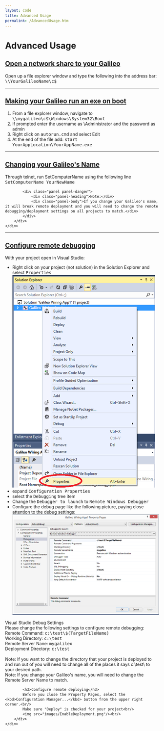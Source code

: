 ```yaml
---
layout: code
title: Advanced Usage
permalink: /AdvancedUsage.htm
---
```


<div class="jumbotron">
  <div class="container">
    <h1>Advanced Usage</h1>
  </div>
</div>

<div class="panel-group" id="accordion0">
    <div class="panel panel-default">
      <div class="panel-heading">
        <h4 class="panel-title">
          <a data-toggle="collapse" data-parent="#accordion0" href="#collapseNetworkShare">
            <h2>Open a network share to your Galileo</h2>
          </a>
        </h4>
      </div>
      <div id="collapseNetworkShare" class="panel-collapse collapse">
        <div class="panel-body">
			Open up a file explorer window and type the following into the address bar:<br/>
            <kbd>\\YourGalileoName\c$</kbd>
        </div>
    </div>
  </div>
</div>

---

<div class="panel-group" id="accordion1">
    <div class="panel panel-default">
      <div class="panel-heading">
        <h4 class="panel-title">
          <a data-toggle="collapse" data-parent="#accordion1" href="#collapseGalileoAutorun">
            <h2>Making your Galileo run an exe on boot</h2>
          </a>
        </h4>
      </div>
      <div id="collapseGalileoAutorun" class="panel-collapse collapse">
        <div class="panel-body">
         <ol>
            <li>From a file explorer window, navigate to <kbd>\\mygalileo\c$\Windows\System32\Boot</kbd></li>
            <li>If prompted enter the username as \Administrator and the password as admin</li>
            <li>Right click on <kbd>autorun.cmd</kbd> and select Edit</li>
            <li>At the end of the file add: <kbd>start YourAppLocation\YourAppName.exe</kbd></li>
         </ol>
        </div>
    </div>
  </div>
</div>

---

<div class="panel-group" id="accordion2">
    <div class="panel panel-default">
      <div class="panel-heading">
        <h4 class="panel-title">
          <a data-toggle="collapse" data-parent="#accordion2" href="#collapseGalileoName">
            <h2>Changing your Galileo's Name</h2>
          </a>
        </h4>
      </div>
      <div id="collapseGalileoName" class="panel-collapse collapse">
        <div class="panel-body">
            Through telnet, run SetComputerName using the following line<br/>
            <kbd>SetComputerName YourNewName</kbd> <br/>
            
            <div class="panel panel-danger">
                <div class="panel-heading">Note:</div>
                <div class="panel-body">If you change your Galileo's name, it will break remote deployment and you will need to change the remote debugging/deployment settings on all projects to match.</div>
            </div>
        </div>
    </div>
  </div>
</div>

---

<div class="panel-group" id="accordion3">
    <div class="panel panel-default">
      <div class="panel-heading">
        <h4 class="panel-title">
          <a data-toggle="collapse" data-parent="#accordion3" href="#collapseRemoteDebugging">
            <h2>Configure remote debugging</h2>
          </a>
        </h4>
      </div>
      <div id="collapseRemoteDebugging" class="panel-collapse collapse">
        <div class="panel-body">
            <p>With your project open in Visual Studio:
                <ul>
                    <li>Right click on your project (not solution) in the Solution Explorer and select <kbd>Properties</kbd></li>
                        <img src="images/ConfigureRemoteDebugger1.png"/>
                    <li>expand <kbd>Configuration Properties</kbd></li>
                    <li>select the <kbd>Debugging</kbd> tree item</li>
                    <li>Change the <kbd>Debugger to launch</kbd> to <kbd>Remote Windows Debugger</kbd></li>
                    <li>Configure the debug page like the following picture, paying close attention to the debug settings:<br>
                        <img src="images/ConfigureRemoteDebugger.png"/>
                    </li>
                </ul>
            </p>
            <div class="panel panel-info">
                <div class="panel-heading">Visual Studio Debug Settings</div>
                <div class="panel-body">
                Please change the following settings to configure remote debugging:<br/>
                Remote Command: <kbd>c:\test\$(TargetFileName)</kbd><br/>
                Working Directory: <kbd>c:\test</kbd><br/>
                Remote Server Nane: <kbd>mygalileo</kbd><br/>
                Deployment Directory: <kbd>c:\test</kbd><br/>
                <br/>
                Note: If you want to change the directory that your project is deployed to and run out of you will need to change all of the places it says c:\test\ to your desired path.<br/>
                Note: If you change your Galileo's name, you will need to change the Remote Server Name to match.
                </div>
            </div>
            
            <h3>Configure remote deploying</h3>
            Before you close the Property Pages, select the <kbd>Configuration Manager...</kbd> button from the upper right corner.<br/>
            Make sure "Deploy" is checked for your project<br/>
            <img src="images/EnableDeployment.png"/><br/>
        </div>
    </div>
  </div>
</div>
  
  
